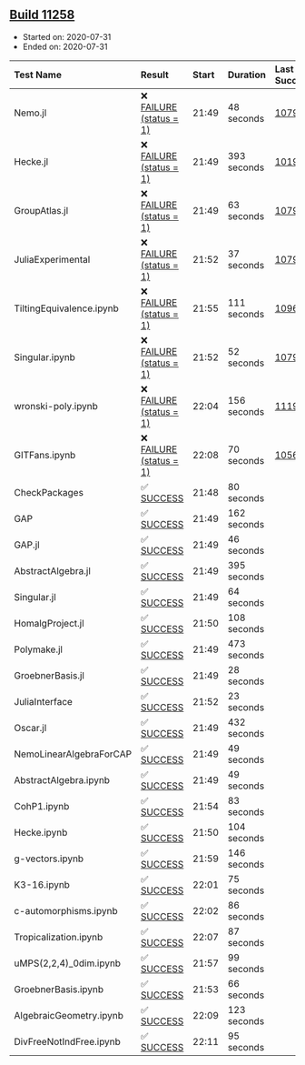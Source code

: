 ## [Build 11258](https://oscarci.mathematik.uni-kl.de/job/oscar/11258/)

* Started on: 2020-07-31
* Ended on: 2020-07-31

| Test Name    | Result | Start | Duration | Last Success | First Failure |
|:-------------|:-------|:------|:---------|:-------------|:--------------|
| Nemo.jl | ❌ [FAILURE (status = 1)](https://oscarci.mathematik.uni-kl.de/job/oscar/11258/artifact/logs/build-11258/Nemo.jl.log) | 21:49 | 48 seconds | [10790](https://oscarci.mathematik.uni-kl.de/job/oscar/10790/) | [10791](https://oscarci.mathematik.uni-kl.de/job/oscar/10791/) |
| Hecke.jl | ❌ [FAILURE (status = 1)](https://oscarci.mathematik.uni-kl.de/job/oscar/11258/artifact/logs/build-11258/Hecke.jl.log) | 21:49 | 393 seconds | [10197](https://oscarci.mathematik.uni-kl.de/job/oscar/10197/) | [10198](https://oscarci.mathematik.uni-kl.de/job/oscar/10198/) |
| GroupAtlas.jl | ❌ [FAILURE (status = 1)](https://oscarci.mathematik.uni-kl.de/job/oscar/11258/artifact/logs/build-11258/GroupAtlas.jl.log) | 21:49 | 63 seconds | [10790](https://oscarci.mathematik.uni-kl.de/job/oscar/10790/) | [10791](https://oscarci.mathematik.uni-kl.de/job/oscar/10791/) |
| JuliaExperimental | ❌ [FAILURE (status = 1)](https://oscarci.mathematik.uni-kl.de/job/oscar/11258/artifact/logs/build-11258/JuliaExperimental.log) | 21:52 | 37 seconds | [10790](https://oscarci.mathematik.uni-kl.de/job/oscar/10790/) | [10791](https://oscarci.mathematik.uni-kl.de/job/oscar/10791/) |
| TiltingEquivalence.ipynb | ❌ [FAILURE (status = 1)](https://oscarci.mathematik.uni-kl.de/job/oscar/11258/artifact/logs/build-11258/TiltingEquivalence.ipynb.log) | 21:55 | 111 seconds | [10962](https://oscarci.mathematik.uni-kl.de/job/oscar/10962/) | [10963](https://oscarci.mathematik.uni-kl.de/job/oscar/10963/) |
| Singular.ipynb | ❌ [FAILURE (status = 1)](https://oscarci.mathematik.uni-kl.de/job/oscar/11258/artifact/logs/build-11258/Singular.ipynb.log) | 21:52 | 52 seconds | [10790](https://oscarci.mathematik.uni-kl.de/job/oscar/10790/) | [10791](https://oscarci.mathematik.uni-kl.de/job/oscar/10791/) |
| wronski-poly.ipynb | ❌ [FAILURE (status = 1)](https://oscarci.mathematik.uni-kl.de/job/oscar/11258/artifact/logs/build-11258/wronski-poly.ipynb.log) | 22:04 | 156 seconds | [11192](https://oscarci.mathematik.uni-kl.de/job/oscar/11192/) | [11193](https://oscarci.mathematik.uni-kl.de/job/oscar/11193/) |
| GITFans.ipynb | ❌ [FAILURE (status = 1)](https://oscarci.mathematik.uni-kl.de/job/oscar/11258/artifact/logs/build-11258/GITFans.ipynb.log) | 22:08 | 70 seconds | [10566](https://oscarci.mathematik.uni-kl.de/job/oscar/10566/) | [10567](https://oscarci.mathematik.uni-kl.de/job/oscar/10567/) |
| CheckPackages | ✅ [SUCCESS](https://oscarci.mathematik.uni-kl.de/job/oscar/11258/artifact/logs/build-11258/CheckPackages.log) | 21:48 | 80 seconds |  |  |
| GAP | ✅ [SUCCESS](https://oscarci.mathematik.uni-kl.de/job/oscar/11258/artifact/logs/build-11258/GAP.log) | 21:49 | 162 seconds |  |  |
| GAP.jl | ✅ [SUCCESS](https://oscarci.mathematik.uni-kl.de/job/oscar/11258/artifact/logs/build-11258/GAP.jl.log) | 21:49 | 46 seconds |  |  |
| AbstractAlgebra.jl | ✅ [SUCCESS](https://oscarci.mathematik.uni-kl.de/job/oscar/11258/artifact/logs/build-11258/AbstractAlgebra.jl.log) | 21:49 | 395 seconds |  |  |
| Singular.jl | ✅ [SUCCESS](https://oscarci.mathematik.uni-kl.de/job/oscar/11258/artifact/logs/build-11258/Singular.jl.log) | 21:49 | 64 seconds |  |  |
| HomalgProject.jl | ✅ [SUCCESS](https://oscarci.mathematik.uni-kl.de/job/oscar/11258/artifact/logs/build-11258/HomalgProject.jl.log) | 21:50 | 108 seconds |  |  |
| Polymake.jl | ✅ [SUCCESS](https://oscarci.mathematik.uni-kl.de/job/oscar/11258/artifact/logs/build-11258/Polymake.jl.log) | 21:49 | 473 seconds |  |  |
| GroebnerBasis.jl | ✅ [SUCCESS](https://oscarci.mathematik.uni-kl.de/job/oscar/11258/artifact/logs/build-11258/GroebnerBasis.jl.log) | 21:49 | 28 seconds |  |  |
| JuliaInterface | ✅ [SUCCESS](https://oscarci.mathematik.uni-kl.de/job/oscar/11258/artifact/logs/build-11258/JuliaInterface.log) | 21:52 | 23 seconds |  |  |
| Oscar.jl | ✅ [SUCCESS](https://oscarci.mathematik.uni-kl.de/job/oscar/11258/artifact/logs/build-11258/Oscar.jl.log) | 21:49 | 432 seconds |  |  |
| NemoLinearAlgebraForCAP | ✅ [SUCCESS](https://oscarci.mathematik.uni-kl.de/job/oscar/11258/artifact/logs/build-11258/NemoLinearAlgebraForCAP.log) | 21:49 | 49 seconds |  |  |
| AbstractAlgebra.ipynb | ✅ [SUCCESS](https://oscarci.mathematik.uni-kl.de/job/oscar/11258/artifact/logs/build-11258/AbstractAlgebra.ipynb.log) | 21:49 | 49 seconds |  |  |
| CohP1.ipynb | ✅ [SUCCESS](https://oscarci.mathematik.uni-kl.de/job/oscar/11258/artifact/logs/build-11258/CohP1.ipynb.log) | 21:54 | 83 seconds |  |  |
| Hecke.ipynb | ✅ [SUCCESS](https://oscarci.mathematik.uni-kl.de/job/oscar/11258/artifact/logs/build-11258/Hecke.ipynb.log) | 21:50 | 104 seconds |  |  |
| g-vectors.ipynb | ✅ [SUCCESS](https://oscarci.mathematik.uni-kl.de/job/oscar/11258/artifact/logs/build-11258/g-vectors.ipynb.log) | 21:59 | 146 seconds |  |  |
| K3-16.ipynb | ✅ [SUCCESS](https://oscarci.mathematik.uni-kl.de/job/oscar/11258/artifact/logs/build-11258/K3-16.ipynb.log) | 22:01 | 75 seconds |  |  |
| c-automorphisms.ipynb | ✅ [SUCCESS](https://oscarci.mathematik.uni-kl.de/job/oscar/11258/artifact/logs/build-11258/c-automorphisms.ipynb.log) | 22:02 | 86 seconds |  |  |
| Tropicalization.ipynb | ✅ [SUCCESS](https://oscarci.mathematik.uni-kl.de/job/oscar/11258/artifact/logs/build-11258/Tropicalization.ipynb.log) | 22:07 | 87 seconds |  |  |
| uMPS(2,2,4)_0dim.ipynb | ✅ [SUCCESS](https://oscarci.mathematik.uni-kl.de/job/oscar/11258/artifact/logs/build-11258/uMPS-2-2-4-_0dim.ipynb.log) | 21:57 | 99 seconds |  |  |
| GroebnerBasis.ipynb | ✅ [SUCCESS](https://oscarci.mathematik.uni-kl.de/job/oscar/11258/artifact/logs/build-11258/GroebnerBasis.ipynb.log) | 21:53 | 66 seconds |  |  |
| AlgebraicGeometry.ipynb | ✅ [SUCCESS](https://oscarci.mathematik.uni-kl.de/job/oscar/11258/artifact/logs/build-11258/AlgebraicGeometry.ipynb.log) | 22:09 | 123 seconds |  |  |
| DivFreeNotIndFree.ipynb | ✅ [SUCCESS](https://oscarci.mathematik.uni-kl.de/job/oscar/11258/artifact/logs/build-11258/DivFreeNotIndFree.ipynb.log) | 22:11 | 95 seconds |  |  |
